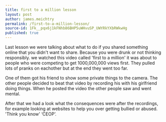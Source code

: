 ```yaml
---
title: first to a million lesson
layout: post
author: james.meichtry
permalink: /first-to-a-million-lesson/
source-id: 1Fk__pqx6j1kFNhb86BHP5uWHvuSP_UWYRkYXbRWkwHg
published: true
---
```

Last lesson we were talking about what to do if you shared something online that you didn't want to share. Because you were drunk or not thinking responsibly. we watched this video called 'first to a million' it was about to people who were competing to get 1000,000,000 views first. They pulled lots of pranks on eachother but at the end they went too far.  

 One of them got his friend to show some private things to the camera. The other people decided to beat that video by recording his  with his girlfriend doing things. When he posted the video the other people saw and went mental. 

After that we had a look what the consequences were after the recordings, for example looking at websites to help you over getting bullied or abused. 'Think you know' ‘CEOP’.

